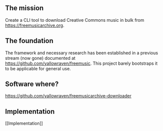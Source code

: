 
## The mission
Create a CLI tool to download Creative Commons music in bulk from https://freemusicarchive.org.

## The foundation
The framework and necessary research has been established in a previous stream (now gone) documented at https://github.com/yallowraven/freemusic. This project barely bootstraps it to be applicable for general use.

## Software where?
https://github.com/yallowraven/freemusicarchive-downloader

## Implementation
[[Implementation]]